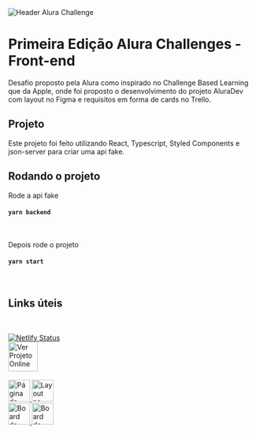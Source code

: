 <img alt="Header Alura Challenge" src="https://raw.githubusercontent.com/danielacb/challenge_alura-dev/main/public/readme/alura-challenge-header.png" style="text-align: center;">

# Primeira Edição Alura Challenges - Front-end

Desafio proposto pela Alura como inspirado no Challenge Based Learning que da Apple, onde foi proposto o desenvolvimento do projeto AluraDev com layout no Figma e requisitos em forma de cards no Trello.
<br>

## Projeto

Este projeto foi feito utilizando React, Typescript, Styled Components e json-server para criar uma api fake.
<br>

## Rodando o projeto

Rode a api fake

#### `yarn backend`

<br>

Depois rode o projeto

#### `yarn start`

<br>

## Links úteis

<br>

[![Netlify Status](https://api.netlify.com/api/v1/badges/0ea473f4-5874-40a0-816d-cdaf36ac168e/deploy-status)](https://app.netlify.com/sites/dcb-alura-dev/deploys)
<br>
<a href="https://dcb-alura-dev.netlify.app/" target="_blank">
<img alt="Ver Projeto Online" src="https://raw.githubusercontent.com/danielacb/challenge_alura-dev/main/public/readme/btn-project.png" height="60px" >
</a>
<br><br>
<a href="https://www.alura.com.br/challenges/front-end" target="_blank">
<img alt="Página do Desafio" src="https://raw.githubusercontent.com/danielacb/challenge_alura-dev/main/public/readme/btn-challenge.png" height="44px" >
</a>
<a href="https://www.figma.com/file/Ve4hpTfmMa7yAFneoGtGKD/Projects?node-id=17%3A3367&viewport=86%2C-1148%2C0.3736729025840759" target="_blank">
<img alt="Layout no Figma" src="https://raw.githubusercontent.com/danielacb/challenge_alura-dev/main/public/readme/btn-figma.png" height="44px">
</a>
<br>
<a href="https://trello.com/b/19ouy4RA/desafio-front-end-semana-1" target="_blank">
<img alt="Board do Trello (semana 1)" src="https://raw.githubusercontent.com/danielacb/challenge_alura-dev/main/public/readme/btn-trello-1.png" height="44px">
</a>
<a href="https://trello.com/b/cx6kSI5C/desafio-front-end-semana-2" target="_blank">
<img alt="Board do Trello (semana 2)" src="https://raw.githubusercontent.com/danielacb/challenge_alura-dev/main/public/readme/btn-trello-2.png" height="44px">
</a>
